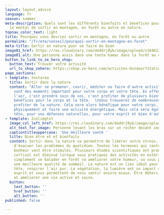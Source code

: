 ```yaml
---
layout: layout_advice
language: fr
season: summer
meta-description: Quels sont les différents bienfaits et bénéfices pour le corps et
  le mental de sortir en montagne, en forêt ou autre en nature.
topnav_color_text: light
title: Pourquoi vous devriez sortir en montagne, en forêt ou autre
permalink: "/fr/ete/conseil/pourquoi-sortir-en-montagne-en-foret"
meta-title: Sortir en nature pour se faire du bien
image01_href: https://res.cloudinary.com/deddrj0yb/image/upload/v1646122670/website/Conseil%20/aaron-blanco-tejedor-L3ZShV0u_hE-unsplash_dexl3k.jpg
image01_alt: Une personne assis dans une tente hamac dans la forêt au coucher de soleil
button_to_link_to_ze_hero_shop:
  button_text: Trouver votre activité
  url_to_shop_zehero: https://shop.ze-hero.com/activites-Outdoor?station=Loire+Atlantique+%2844%29&calessonstype=all&catypegenderlistsummer=all&calessonsactivitytype=all
page_sections:
- template: textarea
  title: Sortir dans la nature
  content: "Aller se promener, courir, méditer ou faire d'autre activité en nature,
    sont des moments important pour votre corps et votre tête. En effet, sortir prendre
    l'air, c'est prendre soin de soi, c'est profiter de plusieurs bienfaits et de
    bénéfices pour le corps et la tête.  \nVous trouverez de nombreuses raisons d'aller
    profiter de la nature. Cela sera alors bénéfique pour votre corps, pour vous dépenser
    physiquement et faire une activité énergétique. Mais cela sera également bon pour
    tête, pour vos défenses naturelles, pour votre esprit et bien d'autres choses."
- template: 2colimgtxt
  image_col_left_href: https://res.cloudinary.com/deddrj0yb/image/upload/v1646122684/website/Conseil%20/svyatoslav-romanov-r38u2Uq1AXk-unsplash_kuori1.jpg
  alt_text_for_image: Personne levant les bras sur un rocher devant une grande cascade
  captiontitleuppercase: 'Une meilleure santé '
  title: Bien être et et bienfaits
  content: Sortir dans la nature va permettre de libérer votre stress, votre anxiété,
    d'évacuer les problèmes du quotidien. Toutes les hormones qui contribuent à votre
    bonheur vont être stimulés. Plusieurs études scientifiques ont prouvé que le taux
    cortisol est diminué lorsque vous pratiquez des activités en extérieur. Allez
    simplement se balader en forêt va améliorer votre humeur, va vous permettre d'avoir
    une meilleure qualité de sommeil. La nature est un lieu idéal pour se vider la
    tête, respirer l'air pur. La végétation, la lumière ont un impact direct sur votre
    esprit et vous permettent de vous sentir encore mieux. Être dehors, c'est favoriser
    et améliorer une vie active et saine.
  button:
    text_button: ''
    href_button: ''
    alt_button: ''
published: false

---
```

